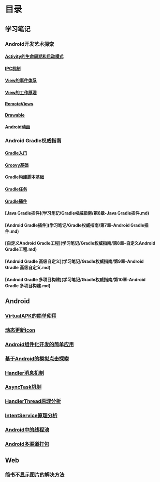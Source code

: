 # 目录

## 学习笔记

### Android开发艺术探索

#### [Activity的生命周期和启动模式](学习笔记/Android开发艺术探索/Activity的生命周期和启动模式.md)

#### [IPC机制](学习笔记/Android开发艺术探索/IPC机制.md)

#### [View的事件体系](学习笔记/Android开发艺术探索/View的事件体系.md)

#### [View的工作原理](学习笔记/Android开发艺术探索/View的工作原理.md)

#### [RemoteViews](学习笔记/Android开发艺术探索/RemoteViews.md)

#### [Drawable](学习笔记/Android开发艺术探索/Drawable.md)

#### [Android动画](学习笔记/Android开发艺术探索/Android动画.md)

### Android Gradle权威指南

#### [Gradle入门](学习笔记/Gradle权威指南/第1章-Gradle入门.md)

#### [Groovy基础](学习笔记/Gradle权威指南/第2章-Groovy基础.md)

#### [Gradle构建脚本基础](学习笔记/Gradle权威指南/第3章-Gradle构建脚本基础.md)

#### [Gradle任务](学习笔记/Gradle权威指南/第4章-Gradle任务.md)

#### [Gradle插件](学习笔记/Gradle权威指南/第5章-Gradle插件.md)

#### [Java Gradle插件](学习笔记/Gradle权威指南/第6章-Java Gradle插件.md)

#### [Android Gradle插件](学习笔记/Gradle权威指南/第7章-Android Gradle插件.md)

#### [自定义Android Gradle工程](学习笔记/Gradle权威指南/第8章-自定义Android Gradle工程.md)

#### [Android Gradle 高级自定义](学习笔记/Gradle权威指南/第9章-Android Gradle 高级自定义.md)

#### [Android Gradle 多项目构建](学习笔记/Gradle权威指南/第10章-Android Gradle 多项目构建.md)

## Android

### [VirtualAPK的简单使用](Android/VirtualAPK的简单使用.md)

### [动态更新Icon](Android/动态更新Icon.md)

### [Android组件化开发的简单应用](Android/Android组件化开发的简单应用.md)

### [基于Android的模拟点击探索](Android/基于Android的模拟点击探索.md)

### [Handler消息机制](Android/Handler消息机制.md)

### [AsyncTask机制](Android/AsyncTask机制.md)

### [HandlerThread原理分析](Android/HandlerThread原理分析.md)

### [IntentService原理分析](Android/IntentService原理分析.md)

### [Android中的线程池](Android/Android中的线程池.md)

### [Android多渠道打包](Android/Android多渠道打包.md)

## Web

### [简书不显示图片的解决方法](Web/简书不显示图片的解决方法.md)